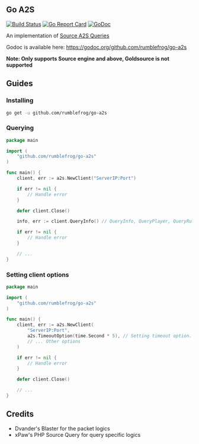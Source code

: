 ## Go A2S

[![Build Status](https://travis-ci.com/rumblefrog/go-a2s.svg?branch=master)](https://travis-ci.com/rumblefrog/go-a2s)
[![Go Report Card](https://goreportcard.com/badge/github.com/rumblefrog/go-a2s)](https://goreportcard.com/report/github.com/rumblefrog/go-a2s)
[![GoDoc](https://godoc.org/github.com/rumblefrog/go-a2s?status.svg)](https://godoc.org/github.com/rumblefrog/go-a2s)

An implementation of [Source A2S Queries](https://developer.valvesoftware.com/wiki/Server_queries)

Godoc is available here: https://godoc.org/github.com/rumblefrog/go-a2s

**Note: Only supports Source engine and above, Goldsource is not supported**

## Guides

### Installing

```bash
go get -u github.com/rumblefrog/go-a2s
```

### Querying

```go
package main

import (
    "github.com/rumblefrog/go-a2s"
)

func main() {
    client, err := a2s.NewClient("ServerIP:Port")

    if err != nil {
        // Handle error
    }

    defer client.Close()

    info, err := client.QueryInfo() // QueryInfo, QueryPlayer, QueryRules

    if err != nil {
        // Handle error
    }

    // ...
}
```

### Setting client options

```go
package main

import (
    "github.com/rumblefrog/go-a2s"
)

func main() {
    client, err := a2s.NewClient(
        "ServerIP:Port",
        a2s.TimeoutOption(time.Second * 5), // Setting timeout option. Default is 3 seconds
        // ... Other options
    )

    if err != nil {
        // Handle error
    }

    defer client.Close()

    // ...
}
```

## Credits
 - Dvander's Blaster for the packet logics
 - xPaw's PHP Source Query for query specific logics
